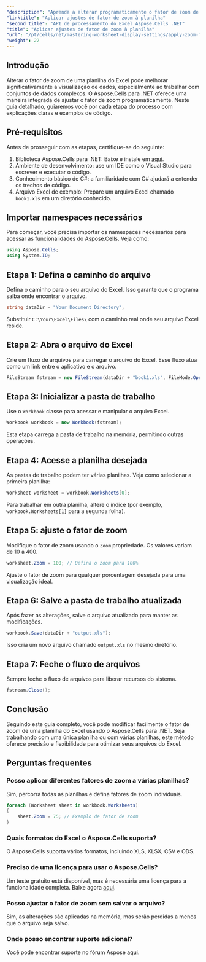 ```yaml
---
"description": "Aprenda a alterar programaticamente o fator de zoom de planilhas do Excel com o Aspose.Cells para .NET. Siga nosso guia passo a passo com exemplos de código detalhados para aprimorar a visualização de seus arquivos do Excel."
"linktitle": "Aplicar ajustes de fator de zoom à planilha"
"second_title": "API de processamento do Excel Aspose.Cells .NET"
"title": "Aplicar ajustes de fator de zoom à planilha"
"url": "/pt/cells/net/mastering-worksheet-display-settings/apply-zoom-factor-adjustments/"
"weight": 22
---
```


## Introdução

Alterar o fator de zoom de uma planilha do Excel pode melhorar significativamente a visualização de dados, especialmente ao trabalhar com conjuntos de dados complexos. O Aspose.Cells para .NET oferece uma maneira integrada de ajustar o fator de zoom programaticamente. Neste guia detalhado, guiaremos você por cada etapa do processo com explicações claras e exemplos de código.

## Pré-requisitos  

Antes de prosseguir com as etapas, certifique-se do seguinte:  

1. Biblioteca Aspose.Cells para .NET: Baixe e instale em [aqui](https://releases.aspose.com/cells/net/).  
2. Ambiente de desenvolvimento: use um IDE como o Visual Studio para escrever e executar o código.  
3. Conhecimento básico de C#: a familiaridade com C# ajudará a entender os trechos de código.  
4. Arquivo Excel de exemplo: Prepare um arquivo Excel chamado `book1.xls` em um diretório conhecido.  

## Importar namespaces necessários  

Para começar, você precisa importar os namespaces necessários para acessar as funcionalidades do Aspose.Cells. Veja como:  

```csharp
using Aspose.Cells;
using System.IO;
```

## Etapa 1: Defina o caminho do arquivo  

Defina o caminho para o seu arquivo do Excel. Isso garante que o programa saiba onde encontrar o arquivo.  

```csharp
string dataDir = "Your Document Directory";
```

Substituir `C:\Your\Excel\Files\` com o caminho real onde seu arquivo Excel reside.  

## Etapa 2: Abra o arquivo do Excel  

Crie um fluxo de arquivos para carregar o arquivo do Excel. Esse fluxo atua como um link entre o aplicativo e o arquivo.  

```csharp
FileStream fstream = new FileStream(dataDir + "book1.xls", FileMode.Open);
```

## Etapa 3: Inicializar a pasta de trabalho  

Use o `Workbook` classe para acessar e manipular o arquivo Excel.  

```csharp
Workbook workbook = new Workbook(fstream);
```

Esta etapa carrega a pasta de trabalho na memória, permitindo outras operações.  

## Etapa 4: Acesse a planilha desejada  

As pastas de trabalho podem ter várias planilhas. Veja como selecionar a primeira planilha:  

```csharp
Worksheet worksheet = workbook.Worksheets[0];
```

Para trabalhar em outra planilha, altere o índice (por exemplo, `workbook.Worksheets[1]` para a segunda folha).  

## Etapa 5: ajuste o fator de zoom  

Modifique o fator de zoom usando o `Zoom` propriedade. Os valores variam de 10 a 400.  

```csharp
worksheet.Zoom = 100; // Defina o zoom para 100%
```

Ajuste o fator de zoom para qualquer porcentagem desejada para uma visualização ideal.  

## Etapa 6: Salve a pasta de trabalho atualizada  

Após fazer as alterações, salve o arquivo atualizado para manter as modificações.  

```csharp
workbook.Save(dataDir + "output.xls");
```

Isso cria um novo arquivo chamado `output.xls` no mesmo diretório.  

## Etapa 7: Feche o fluxo de arquivos  

Sempre feche o fluxo de arquivos para liberar recursos do sistema.  

```csharp
fstream.Close();
```

## Conclusão  

Seguindo este guia completo, você pode modificar facilmente o fator de zoom de uma planilha do Excel usando o Aspose.Cells para .NET. Seja trabalhando com uma única planilha ou com várias planilhas, este método oferece precisão e flexibilidade para otimizar seus arquivos do Excel.  


## Perguntas frequentes  

### Posso aplicar diferentes fatores de zoom a várias planilhas?  
Sim, percorra todas as planilhas e defina fatores de zoom individuais.  

```csharp
foreach (Worksheet sheet in workbook.Worksheets)
{
    sheet.Zoom = 75; // Exemplo de fator de zoom
}
```

### Quais formatos do Excel o Aspose.Cells suporta?  
O Aspose.Cells suporta vários formatos, incluindo XLS, XLSX, CSV e ODS.  

### Preciso de uma licença para usar o Aspose.Cells?  
Um teste gratuito está disponível, mas é necessária uma licença para a funcionalidade completa. Baixe agora [aqui](https://purchase.aspose.com/buy).  

### Posso ajustar o fator de zoom sem salvar o arquivo?  
Sim, as alterações são aplicadas na memória, mas serão perdidas a menos que o arquivo seja salvo.  

### Onde posso encontrar suporte adicional?  
Você pode encontrar suporte no fórum Aspose [aqui](https://forum.aspose.com/c/cells/9).